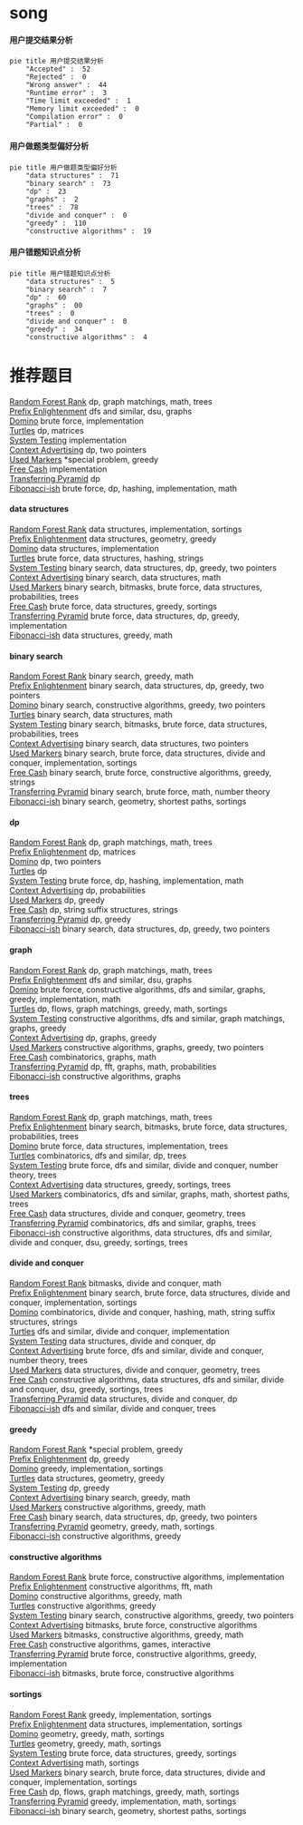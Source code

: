 # song
<!-- tabs:start -->
#### **用户提交结果分析**

```mermaid
pie title 用户提交结果分析
    "Accepted" :  52
    "Rejected" :  0
    "Wrong answer" :  44
    "Runtime error" :  3
    "Time limit exceeded" :  1
    "Memory limit exceeded" :  0
    "Compilation error" :  0
    "Partial" :  0
```
#### **用户做题类型偏好分析**

```mermaid
pie title 用户做题类型偏好分析
    "data structures" :  71
    "binary search" :  73
    "dp" :  23
    "graphs" :  2
    "trees" :  78
    "divide and conquer" :  0
    "greedy" :  110
    "constructive algorithms" :  19
```
#### **用户错题知识点分析**

```mermaid
pie title 用户错题知识点分析
    "data structures" :  5
    "binary search" :  7
    "dp" :  60
    "graphs" :  00
    "trees" :  0
    "divide and conquer" :  0
    "greedy" :  34
    "constructive algorithms" :  4
```
<!-- tabs:end -->
# 推荐题目
[Random Forest Rank](http://codeforces.com/problemset/problem/1067/E)		dp,
                        graph matchings,
                        math,
                        trees		  
[Prefix Enlightenment](https://codeforces.com/contest/1291/problem/E)		dfs and similar,
                        dsu,
                        graphs		  
[Domino](http://codeforces.com/problemset/problem/97/A)		brute force,
                        implementation		  
[Turtles](http://codeforces.com/problemset/problem/348/D)		dp,
                        matrices		  
[System Testing](http://codeforces.com/problemset/problem/1121/C)		implementation		  
[Context Advertising](http://codeforces.com/problemset/problem/309/B)		dp,
                        two pointers		  
[Used Markers](http://codeforces.com/problemset/problem/1431/D)		*special problem,
                        greedy		  
[Free Cash](http://codeforces.com/problemset/problem/237/A)		implementation		  
[Transferring Pyramid](http://codeforces.com/problemset/problem/354/D)		dp		  
[Fibonacci-ish](http://codeforces.com/problemset/problem/633/D)		brute force,
                        dp,
                        hashing,
                        implementation,
                        math		  
<!-- tabs:start -->
#### **data structures**
[Random Forest Rank](http://codeforces.com/problemset/problem/15/D)		data structures,
                        implementation,
                        sortings		  
[Prefix Enlightenment](http://codeforces.com/problemset/problem/1299/C)		data structures,
                        geometry,
                        greedy		  
[Domino](http://codeforces.com/problemset/problem/962/D)		data structures,
                        implementation		  
[Turtles](http://codeforces.com/problemset/problem/1056/E)		brute force,
                        data structures,
                        hashing,
                        strings		  
[System Testing](http://codeforces.com/problemset/problem/1492/C)		binary search,
                        data structures,
                        dp,
                        greedy,
                        two pointers		  
[Context Advertising](http://codeforces.com/problemset/problem/1490/G)		binary search,
                        data structures,
                        math		  
[Used Markers](http://codeforces.com/problemset/problem/1479/D)		binary search,
                        bitmasks,
                        brute force,
                        data structures,
                        probabilities,
                        trees		  
[Free Cash](http://codeforces.com/problemset/problem/1497/A)		brute force,
                        data structures,
                        greedy,
                        sortings		  
[Transferring Pyramid](http://codeforces.com/problemset/problem/1491/C)		brute force,
                        data structures,
                        dp,
                        greedy,
                        implementation		  
[Fibonacci-ish](http://codeforces.com/problemset/problem/1492/B)		data structures,
                        greedy,
                        math		  
#### **binary search**
[Random Forest Rank](http://codeforces.com/problemset/problem/750/C)		binary search,
                        greedy,
                        math		  
[Prefix Enlightenment](http://codeforces.com/problemset/problem/1492/C)		binary search,
                        data structures,
                        dp,
                        greedy,
                        two pointers		  
[Domino](http://codeforces.com/problemset/problem/1463/D)		binary search,
                        constructive algorithms,
                        greedy,
                        two pointers		  
[Turtles](http://codeforces.com/problemset/problem/1490/G)		binary search,
                        data structures,
                        math		  
[System Testing](http://codeforces.com/problemset/problem/1479/D)		binary search,
                        bitmasks,
                        brute force,
                        data structures,
                        probabilities,
                        trees		  
[Context Advertising](http://codeforces.com/problemset/problem/1436/E)		binary search,
                        data structures,
                        two pointers		  
[Used Markers](http://codeforces.com/problemset/problem/1461/D)		binary search,
                        brute force,
                        data structures,
                        divide and conquer,
                        implementation,
                        sortings		  
[Free Cash](http://codeforces.com/problemset/problem/1493/C)		binary search,
                        brute force,
                        constructive algorithms,
                        greedy,
                        strings		  
[Transferring Pyramid](http://codeforces.com/problemset/problem/1487/D)		binary search,
                        brute force,
                        math,
                        number theory		  
[Fibonacci-ish](http://codeforces.com/problemset/problem/1486/B)		binary search,
                        geometry,
                        shortest paths,
                        sortings		  
#### **dp**
[Random Forest Rank](http://codeforces.com/problemset/problem/1067/E)		dp,
                        graph matchings,
                        math,
                        trees		  
[Prefix Enlightenment](http://codeforces.com/problemset/problem/348/D)		dp,
                        matrices		  
[Domino](http://codeforces.com/problemset/problem/309/B)		dp,
                        two pointers		  
[Turtles](http://codeforces.com/problemset/problem/354/D)		dp		  
[System Testing](http://codeforces.com/problemset/problem/633/D)		brute force,
                        dp,
                        hashing,
                        implementation,
                        math		  
[Context Advertising](http://codeforces.com/problemset/problem/277/D)		dp,
                        probabilities		  
[Used Markers](http://codeforces.com/problemset/problem/1144/G)		dp,
                        greedy		  
[Free Cash](http://codeforces.com/problemset/problem/427/D)		dp,
                        string suffix structures,
                        strings		  
[Transferring Pyramid](http://codeforces.com/problemset/problem/1312/E)		dp,
                        greedy		  
[Fibonacci-ish](http://codeforces.com/problemset/problem/1492/C)		binary search,
                        data structures,
                        dp,
                        greedy,
                        two pointers		  
#### **graph**
[Random Forest Rank](http://codeforces.com/problemset/problem/1067/E)		dp,
                        graph matchings,
                        math,
                        trees		  
[Prefix Enlightenment](https://codeforces.com/contest/1291/problem/E)		dfs and similar,
                        dsu,
                        graphs		  
[Domino](http://codeforces.com/problemset/problem/1487/C)		brute force,
                        constructive algorithms,
                        dfs and similar,
                        graphs,
                        greedy,
                        implementation,
                        math		  
[Turtles](http://codeforces.com/problemset/problem/1437/C)		dp,
                        flows,
                        graph matchings,
                        greedy,
                        math,
                        sortings		  
[System Testing](http://codeforces.com/problemset/problem/1470/D)		constructive algorithms,
                        dfs and similar,
                        graph matchings,
                        graphs,
                        greedy		  
[Context Advertising](http://codeforces.com/problemset/problem/1476/C)		dp,
                        graphs,
                        greedy		  
[Used Markers](http://codeforces.com/problemset/problem/1304/D)		constructive algorithms,
                        graphs,
                        greedy,
                        two pointers		  
[Free Cash](http://codeforces.com/problemset/problem/1475/C)		combinatorics,
                        graphs,
                        math		  
[Transferring Pyramid](http://codeforces.com/problemset/problem/553/E)		dp,
                        fft,
                        graphs,
                        math,
                        probabilities		  
[Fibonacci-ish](http://codeforces.com/problemset/problem/1495/C)		constructive algorithms,
                        graphs		  
#### **trees**
[Random Forest Rank](http://codeforces.com/problemset/problem/1067/E)		dp,
                        graph matchings,
                        math,
                        trees		  
[Prefix Enlightenment](http://codeforces.com/problemset/problem/1479/D)		binary search,
                        bitmasks,
                        brute force,
                        data structures,
                        probabilities,
                        trees		  
[Domino](http://codeforces.com/problemset/problem/1511/C)		brute force,
                        data structures,
                        implementation,
                        trees		  
[Turtles](http://codeforces.com/problemset/problem/1499/F)		combinatorics,
                        dfs and similar,
                        dp,
                        trees		  
[System Testing](http://codeforces.com/problemset/problem/1491/E)		brute force,
                        dfs and similar,
                        divide and conquer,
                        number theory,
                        trees		  
[Context Advertising](http://codeforces.com/problemset/problem/1466/D)		data structures,
                        greedy,
                        sortings,
                        trees		  
[Used Markers](http://codeforces.com/problemset/problem/1495/D)		combinatorics,
                        dfs and similar,
                        graphs,
                        math,
                        shortest paths,
                        trees		  
[Free Cash](http://codeforces.com/problemset/problem/1303/G)		data structures,
                        divide and conquer,
                        geometry,
                        trees		  
[Transferring Pyramid](http://codeforces.com/problemset/problem/1454/E)		combinatorics,
                        dfs and similar,
                        graphs,
                        trees		  
[Fibonacci-ish](http://codeforces.com/problemset/problem/1494/D)		constructive algorithms,
                        data structures,
                        dfs and similar,
                        divide and conquer,
                        dsu,
                        greedy,
                        sortings,
                        trees		  
#### **divide and conquer**
[Random Forest Rank](http://codeforces.com/problemset/problem/1261/F)		bitmasks,
                        divide and conquer,
                        math		  
[Prefix Enlightenment](http://codeforces.com/problemset/problem/1461/D)		binary search,
                        brute force,
                        data structures,
                        divide and conquer,
                        implementation,
                        sortings		  
[Domino](http://codeforces.com/problemset/problem/1466/G)		combinatorics,
                        divide and conquer,
                        hashing,
                        math,
                        string suffix structures,
                        strings		  
[Turtles](http://codeforces.com/problemset/problem/1490/D)		dfs and similar,
                        divide and conquer,
                        implementation		  
[System Testing](https://codeforces.com/contest/1483/problem/C)		data structures,
                        divide and conquer,
                        dp		  
[Context Advertising](http://codeforces.com/problemset/problem/1491/E)		brute force,
                        dfs and similar,
                        divide and conquer,
                        number theory,
                        trees		  
[Used Markers](http://codeforces.com/problemset/problem/1303/G)		data structures,
                        divide and conquer,
                        geometry,
                        trees		  
[Free Cash](http://codeforces.com/problemset/problem/1494/D)		constructive algorithms,
                        data structures,
                        dfs and similar,
                        divide and conquer,
                        dsu,
                        greedy,
                        sortings,
                        trees		  
[Transferring Pyramid](http://codeforces.com/problemset/problem/1482/E)		data structures,
                        divide and conquer,
                        dp		  
[Fibonacci-ish](http://codeforces.com/problemset/problem/566/C)		dfs and similar,
                        divide and conquer,
                        trees		  
#### **greedy**
[Random Forest Rank](http://codeforces.com/problemset/problem/1431/D)		*special problem,
                        greedy		  
[Prefix Enlightenment](http://codeforces.com/problemset/problem/1144/G)		dp,
                        greedy		  
[Domino](http://codeforces.com/problemset/problem/16/B)		greedy,
                        implementation,
                        sortings		  
[Turtles](http://codeforces.com/problemset/problem/1299/C)		data structures,
                        geometry,
                        greedy		  
[System Testing](http://codeforces.com/problemset/problem/1312/E)		dp,
                        greedy		  
[Context Advertising](http://codeforces.com/problemset/problem/750/C)		binary search,
                        greedy,
                        math		  
[Used Markers](http://codeforces.com/problemset/problem/1367/C)		constructive algorithms,
                        greedy,
                        math		  
[Free Cash](http://codeforces.com/problemset/problem/1492/C)		binary search,
                        data structures,
                        dp,
                        greedy,
                        two pointers		  
[Transferring Pyramid](https://codeforces.com/contest/1496/problem/C)		geometry,
                        greedy,
                        math,
                        sortings		  
[Fibonacci-ish](http://codeforces.com/problemset/problem/1493/A)		constructive algorithms,
                        greedy		  
#### **constructive algorithms**
[Random Forest Rank](http://codeforces.com/problemset/problem/218/A)		brute force,
                        constructive algorithms,
                        implementation		  
[Prefix Enlightenment](http://codeforces.com/problemset/problem/1270/I)		constructive algorithms,
                        fft,
                        math		  
[Domino](http://codeforces.com/problemset/problem/1367/C)		constructive algorithms,
                        greedy,
                        math		  
[Turtles](http://codeforces.com/problemset/problem/1493/A)		constructive algorithms,
                        greedy		  
[System Testing](http://codeforces.com/problemset/problem/1463/D)		binary search,
                        constructive algorithms,
                        greedy,
                        two pointers		  
[Context Advertising](https://codeforces.com/contest/1456/problem/B)		bitmasks,
                        brute force,
                        constructive algorithms		  
[Used Markers](http://codeforces.com/problemset/problem/1492/D)		bitmasks,
                        constructive algorithms,
                        greedy,
                        math		  
[Free Cash](https://codeforces.com/contest/1504/problem/D)		constructive algorithms,
                        games,
                        interactive		  
[Transferring Pyramid](https://codeforces.com/contest/1483/problem/A)		brute force,
                        constructive algorithms,
                        greedy,
                        implementation		  
[Fibonacci-ish](https://codeforces.com/contest/1457/problem/D)		bitmasks,
                        brute force,
                        constructive algorithms		  
#### **sortings**
[Random Forest Rank](http://codeforces.com/problemset/problem/16/B)		greedy,
                        implementation,
                        sortings		  
[Prefix Enlightenment](http://codeforces.com/problemset/problem/15/D)		data structures,
                        implementation,
                        sortings		  
[Domino](https://codeforces.com/contest/1496/problem/C)		geometry,
                        greedy,
                        math,
                        sortings		  
[Turtles](http://codeforces.com/problemset/problem/1495/A)		geometry,
                        greedy,
                        math,
                        sortings		  
[System Testing](http://codeforces.com/problemset/problem/1497/A)		brute force,
                        data structures,
                        greedy,
                        sortings		  
[Context Advertising](http://codeforces.com/problemset/problem/1427/A)		math,
                        sortings		  
[Used Markers](http://codeforces.com/problemset/problem/1461/D)		binary search,
                        brute force,
                        data structures,
                        divide and conquer,
                        implementation,
                        sortings		  
[Free Cash](http://codeforces.com/problemset/problem/1437/C)		dp,
                        flows,
                        graph matchings,
                        greedy,
                        math,
                        sortings		  
[Transferring Pyramid](http://codeforces.com/problemset/problem/1473/A)		greedy,
                        implementation,
                        math,
                        sortings		  
[Fibonacci-ish](http://codeforces.com/problemset/problem/1486/B)		binary search,
                        geometry,
                        shortest paths,
                        sortings		  
<!-- tabs:end -->
